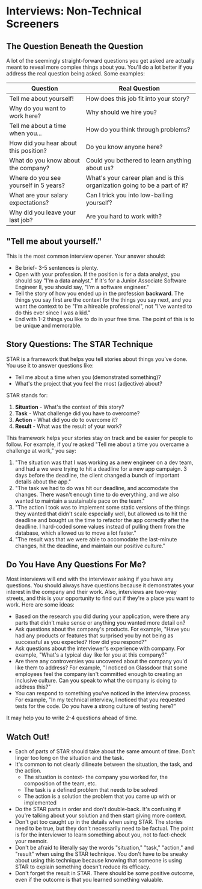 # Interviews: Non-Technical Screeners

## The Question Beneath the Question

A lot of the seemingly straight-forward questions you get asked are actually meant to reveal more complex things about you. You'll do a lot better if you address the real question being asked. Some examples:

| Question                 | Real Question                 |
| ------------------------ | ----------------------------- |
| Tell me about yourself!  | How does this job fit into your story? |
| Why do you want to work here? | Why should we hire you? |
| Tell me about a time when you... | How do you think through problems? |
| How did you hear about this position? | Do you know anyone here? |
| What do you know about the company? | Could you bothered to learn anything about us? |
| Where do you see yourself in 5 years? | What's your career plan and is this organization going to be a part of it? |
| What are your salary expectations? | Can I trick you into low-balling yourself? |
| Why did you leave your last job? | Are you hard to work with? |

## "Tell me about yourself."

This is the most common interview opener. Your answer should:

* Be brief- 3-5 sentences is plenty.
* Open with your profession. If the position is for a data analyst, you should say "I'm a data analyst." If it's for a Junior Associate Software Engineer II, you should say, "I'm a software engineer."
* Tell the story of how you ended up in the profession **backward**. The things you say first are the context for the things you say next, and you want the context to be "I'm a hireable professional", not "I've wanted to do this ever since I was a kid."
* End with 1-2 things you like to do in your free time. The point of this is to be unique and memorable.

## Story Questions: The STAR Technique

STAR is a framework that helps you tell stories about things you've done. You use it to answer questions like:

* Tell me about a time when you (demonstrated something)?
* What's the project that you feel the most (adjective) about?

STAR stands for:

1. **Situation** - What's the context of this story?
2. **Task** - What challenge did you have to overcome?
3. **Action** - What did you do to overcome it?
4. **Result** - What was the result of your work?

This framework helps your stories stay on track and be easier for people to follow. For example, if you're asked "Tell me about a time you overcame a challenge at work," you say:

1. "The situation was that I was working as a new engineer on a dev team, and had a we were trying to hit a deadline for a new app campaign. 3 days before the deadline, the client changed a bunch of important details about the app."
2. "The task we had to do was hit our deadline, and accomodate the changes. There wasn't enough time to do everything, and we also wanted to maintain a sustainable pace on the team."
3. "The action I took was to implement some static versions of the things they wanted that didn't scale especially well, but allowed us to hit the deadline and bought us the time to refactor the app correctly after the deadline. I hard-coded some values instead of pulling them from the database, which allowed us to move a lot faster."
4. "The result was that we were able to accomodate the last-minute changes, hit the deadline, and maintain our positive culture."

## Do You Have Any Questions For Me?

Most interviews will end with the interviewer asking if you have any questions. You should always have questions because it demonstrates your interest in the company and their work. Also, interviews are two-way streets, and this is your opportunity to find out if they're a place you want to work. Here are some ideas:

* Based on the research you did during your application, were there any parts that didn't make sense or anything you wanted more detail on?
* Ask questions about the company's products. For example, "Have you had any products or features that surprised you by not being as successful as you expected? How did you respond?"
* Ask questions about the interviewer's experience with company. For example, "What's a typical day like for you at this company?"
* Are there any controversies you uncovered about the company you'd like them to address? For example, "I noticed on Glassdoor that some employees feel the company isn't committed enough to creating an inclusive culture. Can you speak to what the company is doing to address this?"
* You can respond to something you've noticed in the interview process. For example, "In my technical interview, I noticed that you requested tests for the code. Do you have a strong culture of testing here?"

It may help you to write 2-4 questions ahead of time.

## Watch Out!

* Each of parts of STAR should take about the same amount of time. Don't linger too long on the situation and the task.
* It's common to not clearly dilineate between the situation, the task, and the action.
    * The situation is context- the company you worked for, the composition of the team, etc.
    * The task is a defined problem that needs to be solved
    * The action is a solution the problem that you came up with or implemented
* Do the STAR parts in order and don't double-back. It's confusing if you're talking about your solution and then start giving more context.
* Don't get too caught up in the details when using STAR. The stories need to be true, but they don't necessarily need to be factual. The point is for the interviewer to learn something about you, not to fact-check your memoir.
* Don't be afraid to literally say the words "situation," "task," "action," and "result" when using the STAR technique. You don't have to be sneaky about using this technique because knowing that someone is using STAR to explain something doesn't reduce its efficacy.
* Don't forget the result in STAR. There should be some positive outcome, even if the outcome is that you learned something valuable.
